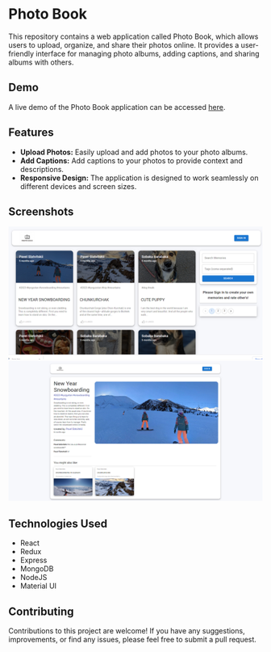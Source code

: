 # Photo Book

This repository contains a web application called Photo Book, which allows users to upload, organize, and share their photos online. It provides a user-friendly interface for managing photo albums, adding captions, and sharing albums with others.

## Demo

A live demo of the Photo Book application can be accessed [here](https://pawelslatwyezcky.github.io/Photo-Book/).

## Features

- **Upload Photos:** Easily upload and add photos to your photo albums.
- **Add Captions:** Add captions to your photos to provide context and descriptions.
- **Responsive Design:** The application is designed to work seamlessly on different devices and screen sizes.

## Screenshots

![Screenshot 1](https://github.com/pawelslatwyezcky/Photo-Book/blob/main/photobook_1.png?raw=true)
![Screenshot 2](https://github.com/pawelslatwyezcky/Photo-Book/blob/main/photobook_2.png?raw=true)

## Technologies Used

- React
- Redux
- Express
- MongoDB
- NodeJS
- Material UI

## Contributing

Contributions to this project are welcome! If you have any suggestions, improvements, or find any issues, please feel free to submit a pull request.
